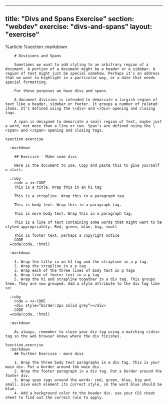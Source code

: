 ---
  title: "Divs and Spans Exercise"
  section: "webdev"
  exercise: "divs-and-spans"
  layout: "exercise"
  ---
  
  %article
    %section
      :markdown
  
  
        # Divisions and Spans
  
        Sometimes we want to add styling to an arbitrary region of a document. A portion of a document might be a header or a sidebar. A region of text might just be special somehow. Perhaps it’s an address that we want to highlight in a particular way, or a date that needs special formatting.
  
        For these purposes we have divs and spans.
  
        A document division is intended to demarcate a largish region of text like a header, sidebar or footer. It groups a number of related items. It’s defined using the \<div> and </div> opening and closing tags.
  
        A span is designed to demarcate a small region of text, maybe just a word, not more than a line or two. Span’s are defined using the \<span> and </span> opening and closing tags.
  
    %section.exercise
  
      :markdown
  
        ## Exercise - Make some divs
  
        Here is the document to use. Copy and paste this to give yourself a start:
  
      :ruby
        code = <<-CODE
        This is a title. Wrap this in an h1 tag
  
        This is a strapline. Wrap this in a paragraph tag
  
        This is body text. Wrap this in a paragraph tag.
  
        This is more body text. Wrap this in a paragraph tag.
  
        This is a line of text containing some words that might want to be styled appropriately. Red, green, blue, big, small
  
        This is footer text, perhaps a copyright notice
        CODE
      =code(code, :html)
  
      :markdown
  
        1. Wrap the title in an h1 tag and the strapline in a p tag.
        2. Wrap the strapline in a p tag.
        3. Wrap each of the three lines of body text in p tags
        4. Wrap line of footer text in a p tag
        5. Wrap the h1 and strapline together in a div tag. This groups them. They are now grouped. Add a style attribute to the div tag like so:
  
      :ruby
        code = <<-CODE
        <div style=”border:2px solid grey”></div>
        CODE
      =code(code, :html)
  
      :markdown
  
        As always, remember to close your div tag using a matching </div> tag so the web browser knows where the div finishes.
  
    %section.exercise
      :markdown
        ## Further Exercise - more divs
  
        1. Wrap the three body text paragraphs in a div tag. This is your main div. Put a border around the main div.
        2. Wrap the footer paragraph in a div tag. Put a border around the footer div.
        3. Wrap span tags around the words: red, green, blue, big and small. Give each element its correct style, so the word blue should be blue.
        4. Add a background color to the header div. use your CSS cheat sheet to find out the correct rule to apply.
  
  